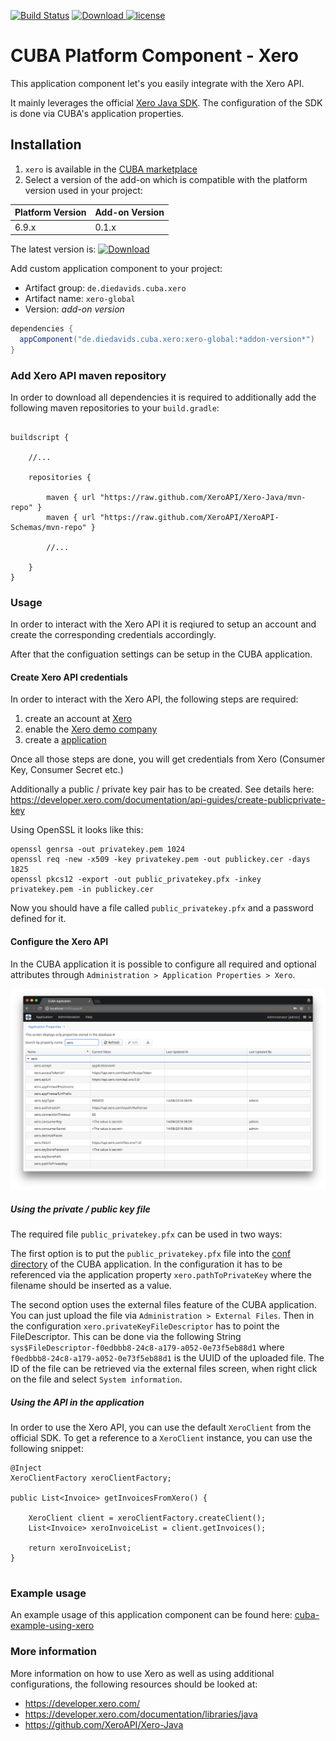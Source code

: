 [![Build Status](https://travis-ci.org/mariodavid/cuba-component-xero.svg?branch=master)](https://travis-ci.org/mariodavid/cuba-component-xero)
[ ![Download](https://api.bintray.com/packages/mariodavid/cuba-components/cuba-component-xero/images/download.svg) ](https://bintray.com/mariodavid/cuba-components/cuba-component-xero/_latestVersion)
[![license](https://img.shields.io/badge/license-Apache%20License%202.0-blue.svg?style=flat)](http://www.apache.org/licenses/LICENSE-2.0)

# CUBA Platform Component - Xero

This application component let's you easily integrate with the Xero API.

It mainly leverages the official [Xero Java SDK](https://github.com/XeroAPI/Xero-Java). The configuration of the SDK is done via CUBA's application properties.


## Installation

1. `xero` is available in the [CUBA marketplace](https://www.cuba-platform.com/marketplace)
2. Select a version of the add-on which is compatible with the platform version used in your project:

| Platform Version | Add-on Version |
| ---------------- | -------------- |
| 6.9.x            | 0.1.x          |


The latest version is: [ ![Download](https://api.bintray.com/packages/mariodavid/cuba-components/cuba-component-xero/images/download.svg) ](https://bintray.com/mariodavid/cuba-components/cuba-component-xero/_latestVersion)

Add custom application component to your project:

* Artifact group: `de.diedavids.cuba.xero`
* Artifact name: `xero-global`
* Version: *add-on version*

```groovy
dependencies {
  appComponent("de.diedavids.cuba.xero:xero-global:*addon-version*")
}
```

### Add Xero API maven repository

In order to download all dependencies it is required to additionally add the following maven repositories to your `build.gradle`:

```

buildscript {
    
    //...
    
    repositories {

        maven { url "https://raw.github.com/XeroAPI/Xero-Java/mvn-repo" }
        maven { url "https://raw.github.com/XeroAPI/XeroAPI-Schemas/mvn-repo" }

        //...
        
    }
}
```

### Usage

In order to interact with the Xero API it is reqiured to setup an account and create the corresponding credentials
accordingly.

After that the configuation settings can be setup in the CUBA application.

#### Create Xero API credentials

In order to interact with the Xero API, the following steps are required:

1. create an account at [Xero](https://www.xero.com/signup/api/)
2. enable the [Xero demo company](https://developer.xero.com/documentation/getting-started/development-accounts/)
3. create a [application](https://api.xero.com/Application)

Once all those steps are done, you will get credentials from Xero (Consumer Key, Consumer Secret etc.)

Additionally a public / private key pair has to be created. See details here:
https://developer.xero.com/documentation/api-guides/create-publicprivate-key

Using OpenSSL it looks like this:
```
openssl genrsa -out privatekey.pem 1024
openssl req -new -x509 -key privatekey.pem -out publickey.cer -days 1825
openssl pkcs12 -export -out public_privatekey.pfx -inkey privatekey.pem -in publickey.cer
```

Now you should have a file called `public_privatekey.pfx` and a password defined for it.


#### Configure the Xero API

In the CUBA application it is possible to configure all required and optional attributes through `Administration > Application Properties > Xero`.
 
![Xero configuration](https://github.com/mariodavid/cuba-component-xero/blob/master/img/1-xero-configuration.png)

##### Using the private / public key file

The required file `public_privatekey.pfx` can be used in two ways:

The first option is to put the `public_privatekey.pfx` file into the [conf directory](https://doc.cuba-platform.com/manual-6.9/conf_dir.html) of the CUBA application.
In the configuration it has to be referenced via the application property `xero.pathToPrivateKey` where the filename
should be inserted as a value.

The second option uses the external files feature of the CUBA application. You can just upload the file via `Administration > External Files`.
Then in the configuration `xero.privateKeyFileDescriptor` has to point the FileDescriptor. This can be done
via the following String `sys$FileDescriptor-f0edbbb8-24c8-a179-a052-0e73f5eb88d1` where `f0edbbb8-24c8-a179-a052-0e73f5eb88d1` is the UUID of the uploaded file.
The ID of the file can be retrieved via the external files screen, when right click on the file and select `System information`.



##### Using the API in the application

In order to use the Xero API, you can use the default `XeroClient` from the official SDK.
To get a reference to a `XeroClient` instance, you can use the following snippet:

```
@Inject
XeroClientFactory xeroClientFactory;

public List<Invoice> getInvoicesFromXero() {

    XeroClient client = xeroClientFactory.createClient();
    List<Invoice> xeroInvoiceList = client.getInvoices();

    return xeroInvoiceList;
}


```


### Example usage

An example usage of this application component can be found here: [cuba-example-using-xero](https://github.com/mariodavid/cuba-example-using-xero)


### More information

More information on how to use Xero as well as using additional configurations, the following resources should be looked at:

* https://developer.xero.com/
* https://developer.xero.com/documentation/libraries/java
* https://github.com/XeroAPI/Xero-Java


